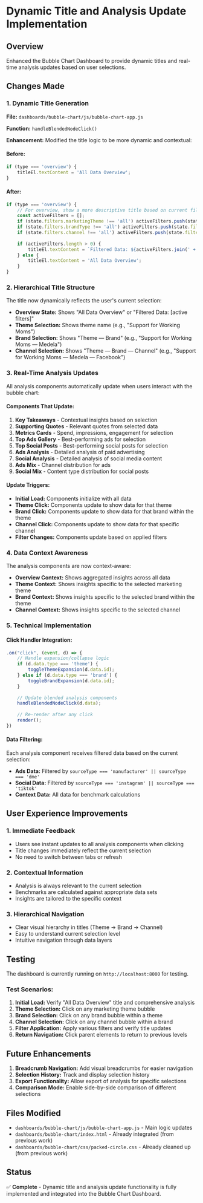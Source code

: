 # Dynamic Title and Analysis Update Implementation

## Overview
Enhanced the Bubble Chart Dashboard to provide dynamic titles and real-time analysis updates based on user selections.

## Changes Made

### 1. Dynamic Title Generation
**File:** `dashboards/bubble-chart/js/bubble-chart-app.js`

**Function:** `handleBlendedNodeClick()`

**Enhancement:** Modified the title logic to be more dynamic and contextual:

#### Before:
```javascript
if (type === 'overview') {
    titleEl.textContent = 'All Data Overview';
}
```

#### After:
```javascript
if (type === 'overview') {
    // For overview, show a more descriptive title based on current filters
    const activeFilters = [];
    if (state.filters.marketingTheme !== 'all') activeFilters.push(state.filters.marketingTheme);
    if (state.filters.brandType !== 'all') activeFilters.push(state.filters.brandType);
    if (state.filters.channel !== 'all') activeFilters.push(state.filters.channel);
    
    if (activeFilters.length > 0) {
        titleEl.textContent = `Filtered Data: ${activeFilters.join(' + ')}`;
    } else {
        titleEl.textContent = 'All Data Overview';
    }
}
```

### 2. Hierarchical Title Structure
The title now dynamically reflects the user's current selection:

- **Overview State:** Shows "All Data Overview" or "Filtered Data: [active filters]"
- **Theme Selection:** Shows theme name (e.g., "Support for Working Moms")
- **Brand Selection:** Shows "Theme — Brand" (e.g., "Support for Working Moms — Medela")
- **Channel Selection:** Shows "Theme — Brand — Channel" (e.g., "Support for Working Moms — Medela — Facebook")

### 3. Real-Time Analysis Updates
All analysis components automatically update when users interact with the bubble chart:

#### Components That Update:
1. **Key Takeaways** - Contextual insights based on selection
2. **Supporting Quotes** - Relevant quotes from selected data
3. **Metrics Cards** - Spend, impressions, engagement for selection
4. **Top Ads Gallery** - Best-performing ads for selection
5. **Top Social Posts** - Best-performing social posts for selection
6. **Ads Analysis** - Detailed analysis of paid advertising
7. **Social Analysis** - Detailed analysis of social media content
8. **Ads Mix** - Channel distribution for ads
9. **Social Mix** - Content type distribution for social posts

#### Update Triggers:
- **Initial Load:** Components initialize with all data
- **Theme Click:** Components update to show data for that theme
- **Brand Click:** Components update to show data for that brand within the theme
- **Channel Click:** Components update to show data for that specific channel
- **Filter Changes:** Components update based on applied filters

### 4. Data Context Awareness
The analysis components are now context-aware:

- **Overview Context:** Shows aggregated insights across all data
- **Theme Context:** Shows insights specific to the selected marketing theme
- **Brand Context:** Shows insights specific to the selected brand within the theme
- **Channel Context:** Shows insights specific to the selected channel

### 5. Technical Implementation

#### Click Handler Integration:
```javascript
.on("click", (event, d) => {
    // Handle expansion/collapse logic
    if (d.data.type === 'theme') {
        toggleThemeExpansion(d.data.id);
    } else if (d.data.type === 'brand') {
        toggleBrandExpansion(d.data.id);
    }
    
    // Update blended analysis components
    handleBlendedNodeClick(d.data);
    
    // Re-render after any click
    render();
})
```

#### Data Filtering:
Each analysis component receives filtered data based on the current selection:
- **Ads Data:** Filtered by `sourceType === 'manufacturer' || sourceType === 'dme'`
- **Social Data:** Filtered by `sourceType === 'instagram' || sourceType === 'tiktok'`
- **Context Data:** All data for benchmark calculations

## User Experience Improvements

### 1. Immediate Feedback
- Users see instant updates to all analysis components when clicking
- Title changes immediately reflect the current selection
- No need to switch between tabs or refresh

### 2. Contextual Information
- Analysis is always relevant to the current selection
- Benchmarks are calculated against appropriate data sets
- Insights are tailored to the specific context

### 3. Hierarchical Navigation
- Clear visual hierarchy in titles (Theme → Brand → Channel)
- Easy to understand current selection level
- Intuitive navigation through data layers

## Testing

The dashboard is currently running on `http://localhost:8000` for testing.

### Test Scenarios:
1. **Initial Load:** Verify "All Data Overview" title and comprehensive analysis
2. **Theme Selection:** Click on any marketing theme bubble
3. **Brand Selection:** Click on any brand bubble within a theme
4. **Channel Selection:** Click on any channel bubble within a brand
5. **Filter Application:** Apply various filters and verify title updates
6. **Return Navigation:** Click parent elements to return to previous levels

## Future Enhancements

1. **Breadcrumb Navigation:** Add visual breadcrumbs for easier navigation
2. **Selection History:** Track and display selection history
3. **Export Functionality:** Allow export of analysis for specific selections
4. **Comparison Mode:** Enable side-by-side comparison of different selections

## Files Modified

- `dashboards/bubble-chart/js/bubble-chart-app.js` - Main logic updates
- `dashboards/bubble-chart/index.html` - Already integrated (from previous work)
- `dashboards/bubble-chart/css/packed-circle.css` - Already cleaned up (from previous work)

## Status

✅ **Complete** - Dynamic title and analysis update functionality is fully implemented and integrated into the Bubble Chart Dashboard.
